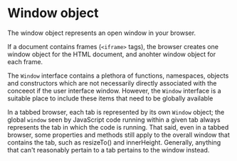 # Window object

The window object represents an open window in your browser.

If a document contains frames (`<iframe>` tags), the browser creates one window object for the HTML document, and anohter window object for each frame.

The `Window` interface contains a plethora of functions, namespaces, objects and constructors which are not necessarily directly associated with the conceeot if the user interface window. However, the `Window` interface is a suitable place to include these items that need to be globally available

In a tabbed browser, each tab is represented by its own `Window` object; the global `window` seen by JavaScript code running within a given tab always represents the tab in which the code is running. That said, even in a tabbed browser, some properties and methods still apply to the overall window that contains the tab, such as resizeTo() and innerHeight. Generally, anything that can't reasonably pertain to a tab pertains to the window instead.

